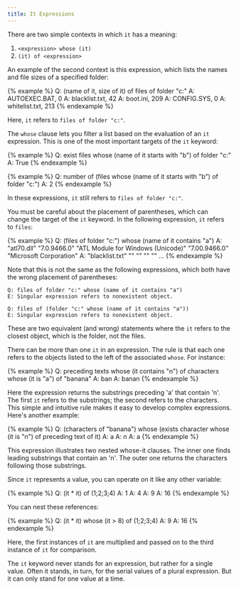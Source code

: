 ```yaml
---
title: It Expressions
---
```


There are two simple contexts in which `it` has a meaning:

1. `<expression> whose (it)`
2. `(it) of <expression>`

An example of the second context is this expression, which lists the names and
file sizes of a specified folder:

{% example %}
Q: (name of it, size of it) of files of folder "c:"
A: AUTOEXEC.BAT, 0
A: blacklist.txt, 42
A: boot.ini, 209
A: CONFIG.SYS, 0
A: whitelist.txt, 213
{% endexample %}

Here, `it` refers to `files of folder "c:"`.

The `whose` clause lets you filter a list based on the evaluation of an `it`
expression. This is one of the most important targets of the `it` keyword:

{% example %}
Q: exist files whose (name of it starts with "b") of folder "c:"
A: True
{% endexample %}

{% example %}
Q: number of (files whose (name of it starts with "b") of folder "c:")
A: 2
{% endexample %}

In these expressions, `it` still refers to `files of folder "c:"`.

You must be careful about the placement of parentheses, which can change the
target of the `it` keyword. In the following expression, `it` refers to `files`:

{% example %}
Q: (files of folder "c:") whose (name of it contains "a")
A: "atl70.dll" "7.0.9466.0" "ATL Module for Windows (Unicode)" "7.00.9466.0" "Microsoft Corporation"
A: "blacklist.txt" "" "" "" ""
...
{% endexample %}

Note that this is not the same as the following expressions, which both have the
wrong placement of parentheses:

````
Q: files of folder "c:" whose (name of it contains "a")
E: Singular expression refers to nonexistent object.
````

````
Q: files of (folder "c:" whose (name of it contains "a"))
E: Singular expression refers to nonexistent object.
````

These are two equivalent (and wrong) statements where the `it` refers to the
closest object, which is the folder, not the files.

There can be more than one `it` in an expression. The rule is that each one
refers to the objects listed to the left of the associated `whose`. For
instance:

{% example %}
Q: preceding texts whose (it contains "n") of characters whose (it is "a") of "banana"
A: ban
A: banan
{% endexample %}

Here the expression returns the substrings preceding 'a' that contain 'n'. The
first `it` refers to the substrings; the second refers to the characters. This
simple and intuitive rule makes it easy to develop complex expressions. Here's
another example:

{% example %}
Q: (characters of "banana") whose (exists character whose (it is "n") of preceding text of it)
A: a
A: n
A: a
{% endexample %}

This expression illustrates two nested whose-it clauses. The inner one finds
leading substrings that contain an 'n'. The outer one returns the characters
following those substrings.

Since `it` represents a value, you can operate on it like any other variable:

{% example %}
Q: (it * it) of (1;2;3;4)
A: 1
A: 4
A: 9
A: 16
{% endexample %}

You can nest these references:

{% example %}
Q: (it * it) whose (it > 8) of (1;2;3;4)
A: 9
A: 16
{% endexample %}

Here, the first instances of `it` are multiplied and passed on to the third
instance of `it` for comparison.

The `it` keyword never stands for an expression, but rather for a single value.
Often it stands, in turn, for the serial values of a plural expression. But it
can only stand for one value at a time.
